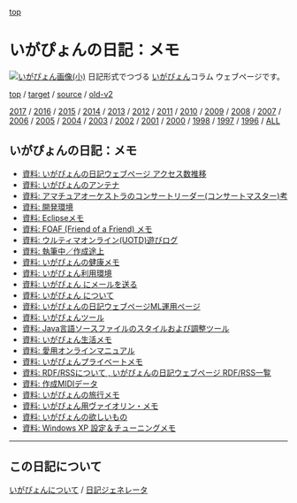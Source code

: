 [top](https://igapyon.github.io/diary/) 

いがぴょんの日記：メモ
=====================================================================================================
[![いがぴょん画像(小)](https://igapyon.github.io/diary/images/iga200306s.jpg "いがぴょん")](https://igapyon.github.io/diary/memo/memoigapyon.html) 日記形式でつづる [いがぴょん](https://igapyon.github.io/diary/memo/memoigapyon.html)コラム ウェブページです。

[top](https://igapyon.github.io/diary/) 
/ [target](https://igapyon.github.io/diary/memo/index.html) 
/ [source](https://github.com/igapyon/diary/blob/gh-pages/memo/index.html.src.md) 
/ [old-v2](http://www.igapyon.jp/igapyon/diary/idxmemo.html) 

[2017](https://igapyon.github.io/diary/2017/index.html)
/ [2016](https://igapyon.github.io/diary/2016/index.html)
/ [2015](https://igapyon.github.io/diary/2015/index.html)
/ [2014](https://igapyon.github.io/diary/2014/index.html)
/ [2013](https://igapyon.github.io/diary/2013/index.html)
/ [2012](https://igapyon.github.io/diary/2012/index.html)
/ [2011](https://igapyon.github.io/diary/2011/index.html)
/ [2010](https://igapyon.github.io/diary/2010/index.html)
/ [2009](https://igapyon.github.io/diary/2009/index.html)
/ [2008](https://igapyon.github.io/diary/2008/index.html)
/ [2007](https://igapyon.github.io/diary/2007/index.html)
/ [2006](https://igapyon.github.io/diary/2006/index.html)
/ [2005](https://igapyon.github.io/diary/2005/index.html)
/ [2004](https://igapyon.github.io/diary/2004/index.html)
/ [2003](https://igapyon.github.io/diary/2003/index.html)
/ [2002](https://igapyon.github.io/diary/2002/index.html)
/ [2001](https://igapyon.github.io/diary/2001/index.html)
/ [2000](https://igapyon.github.io/diary/2000/index.html)
/ [1998](https://igapyon.github.io/diary/1998/index.html)
/ [1997](https://igapyon.github.io/diary/1997/index.html)
/ [1996](https://igapyon.github.io/diary/1996/index.html)
/ [ALL](https://igapyon.github.io/diary/idxall.html)


## いがぴょんの日記：メモ

* [資料: いがぴょんの日記ウェブページ アクセス数推移](https://igapyon.github.io/diary/memo/memoaccess.html)
* [資料: いがぴょんのアンテナ](https://igapyon.github.io/diary/memo/memoantenna.html)
* [資料: アマチュアオーケストラのコンサートリーダー(コンサートマスター)考](https://igapyon.github.io/diary/memo/memocm.html)
* [資料: 開発環境](https://igapyon.github.io/diary/memo/memodevenv.html)
* [資料: Eclipseメモ](https://igapyon.github.io/diary/memo/memoeclipse.html)
* [資料: FOAF (Friend of a Friend) メモ](https://igapyon.github.io/diary/memo/memofoaf.html)
* [資料: ウルティマオンライン(UOTD)遊びログ](https://igapyon.github.io/diary/memo/memogameuo.html)
* [資料: 執筆中／作成途上](https://igapyon.github.io/diary/memo/memohalfway.html)
* [資料: いがぴょんの健康メモ](https://igapyon.github.io/diary/memo/memohealth.html)
* [資料: いがぴょん利用環境](https://igapyon.github.io/diary/memo/memoigaenv.html)
* [資料: いがぴょん にメールを送る](https://igapyon.github.io/diary/memo/memoigamail.html)
* [資料: いがぴょん について](https://igapyon.github.io/diary/memo/memoigapyon.html)
* [資料: いがぴょんの日記ウェブページML運用ページ](https://igapyon.github.io/diary/memo/memoigapyonml.html)
* [資料: いがぴょんツール](https://igapyon.github.io/diary/memo/memoigatool.html)
* [資料: Java言語ソースファイルのスタイルおよび調整ツール](https://igapyon.github.io/diary/memo/memojavastyle.html)
* [資料: いがぴょん生活メモ](https://igapyon.github.io/diary/memo/memolife.html)
* [資料: 愛用オンラインマニュアル](https://igapyon.github.io/diary/memo/memomanual.html)
* [資料: いがぴょんプライベートメモ](https://igapyon.github.io/diary/memo/memoprivate.html)
* [資料: RDF/RSSについて , いがぴょんの日記ウェブページ RDF/RSS一覧](https://igapyon.github.io/diary/memo/memorss.html)
* [資料: 作成MIDIデータ](https://igapyon.github.io/diary/memo/memosound.html)
* [資料: いがぴょんの旅行メモ](https://igapyon.github.io/diary/memo/memotrip.html)
* [資料: いがぴょん用ヴァイオリン・メモ](https://igapyon.github.io/diary/memo/memoviolin.html)
* [資料: いがぴょんの欲しいもの](https://igapyon.github.io/diary/memo/memowant.html)
* [資料: Windows XP 設定＆チューニングメモ](https://igapyon.github.io/diary/memo/memowinxptune.html)


----------------------------------------------------------------------------------------------------

## この日記について
[いがぴょんについて](https://igapyon.github.io/diary/memo/memoigapyon.html) / [日記ジェネレータ](https://github.com/igapyon/igapyonv3)
